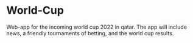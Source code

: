 # World-Cup
Web-app for the incoming world cup 2022 in qatar. 
The app will include news, a friendly tournaments of betting, and the world cup results. 
